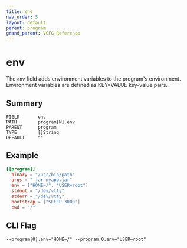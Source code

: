 ```yaml
---
title: env
nav_order: 5
layout: default
parent: program
grand_parent: VCFG Reference
---
```


# env

The `env` field adds environment variables to the program's environment.
Environment variables are defined as KEY=VALUE key-value pairs.

## Summary

```
FIELD       env
PATH        program[N].env
PARENT      program
TYPE        []String
DEFAULT     ""
```

## Example

```toml
[[program]]
  binary = "/usr/bin/path"
  args = "-jar myapp.jar"
  env = ["HOME=/", "USER=root"]
  stdout = "/dev/vtty"
  stderr = "/dev/vtty"
  bootstrap = ["SLEEP 3000"]
  cwd = "/"
```

## CLI Flag

```
--program[0].env="HOME=/" --program.0.env="USER=root"
```